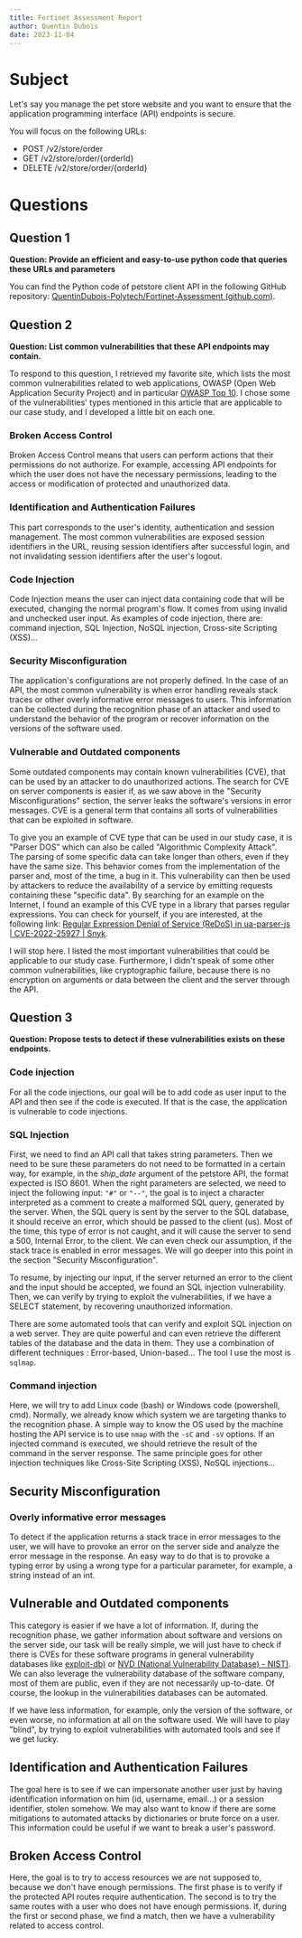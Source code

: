 ```yaml
---
title: Fortinet Assessment Report
author: Quentin Dubois
date: 2023-11-04
---
```


# Subject

Let's say you manage the pet store website and you want to ensure that the application programming interface (API) endpoints is secure.

You will focus on the following URLs:

- POST /v2/store/order
- GET /v2/store/order/{orderId}
- DELETE /v2/store/order/{orderId}

# Questions

## Question 1

**Question: Provide an efficient and easy-to-use python code that queries these URLs and parameters**

You can find the Python code of petstore client API in the following GitHub repository: [QuentinDubois-Polytech/Fortinet-Assessment (github.com)](https://github.com/QuentinDubois-Polytech/Fortinet-Assessment).

## Question 2

**Question: List common vulnerabilities that these API endpoints may contain.**

To respond to this question, I retrieved my favorite site, which lists the most common vulnerabilities related to web applications, OWASP (Open Web Application Security Project) and in particular [OWASP Top 10](https://owasp.org/Top10/en/). I chose some of the vulnerabilities' types mentioned in this article that are applicable to our case study, and I developed a little bit on each one.

### Broken Access Control

Broken Access Control means that users can perform actions that their permissions do not authorize. For example, accessing API endpoints for which the user does not have the necessary permissions, leading to the access or modification of protected and unauthorized data.

### Identification and Authentication Failures

This part corresponds to the user's identity, authentication and session management. The most common vulnerabilities are exposed session identifiers in the URL, reusing session identifiers after successful login, and not invalidating session identifiers after the user's logout.

### Code Injection

Code Injection means the user can inject data containing code that will be executed, changing the normal program's flow. It comes from using invalid and unchecked user input. As examples of code injection, there are: command injection, SQL Injection, NoSQL injection, Cross-site Scripting (XSS)…

### Security Misconfiguration

The application's configurations are not properly defined. In the case of an API, the most common vulnerability is when error handling reveals stack traces or other overly informative error messages to users. This information can be collected during the recognition phase of an attacker and used to understand the behavior of the program or recover information on the versions of the software used.

### Vulnerable and Outdated components

Some outdated components may contain known vulnerabilities (CVE), that can be used by an attacker to do unauthorized actions. The search for CVE on server components is easier if, as we saw above in the "Security Misconfigurations" section, the server leaks the software's versions in error messages. CVE is a general term that contains all sorts of vulnerabilities that can be exploited in software.

To give you an example of CVE type that can be used in our study case, it is "Parser DOS" which can also be called "Algorithmic Complexity Attack". The parsing of some specific data can take longer than others, even if they have the same size. This behavior comes from the implementation of the parser and, most of the time, a bug in it. This vulnerability can then be used by attackers to reduce the availability of a service by emitting requests containing these "specific data". By searching for an example on the Internet, I found an example of this CVE type in a library that parses regular expressions. You can check for yourself, if you are interested, at the following link: [Regular Expression Denial of Service (ReDoS) in ua-parser-js | CVE-2022-25927 | Snyk](https://security.snyk.io/vuln/SNYK-JS-UAPARSERJS-3244450).

I will stop here. I listed the most important vulnerabilities that could be applicable to our study case. Furthermore, I didn't speak of some other common vulnerabilities, like cryptographic failure, because there is no encryption on arguments or data between the client and the server through the API.

## Question 3

**Question: Propose tests to detect if these vulnerabilities exists on these endpoints.**

### Code injection

For all the code injections, our goal will be to add code as user input to the API and then see if the code is executed. If that is the case, the application is vulnerable to code injections.

### SQL Injection

First, we need to find an API call that takes string parameters. Then we need to be sure these parameters do not need to be formatted in a certain way, for example, in the *ship_date* argument of the petstore API, the format expected is ISO 8601. When the right parameters are selected, we need to inject the following input: `"#"` or `"--"`, the goal is to inject a character interpreted as a comment to create a malformed SQL query, generated by the server. When, the SQL query is sent by the server to the SQL database, it should receive an error, which should be passed to the client (us). Most of the time, this type of error is not caught, and it will cause the server to send a 500, Internal Error, to the client. We can even check our assumption, if the stack trace is enabled in error messages. We will go deeper into this point in the section "Security Misconfiguration".

To resume, by injecting our input, if the server returned an error to the client and the input should be accepted, we found an SQL injection vulnerability. Then, we can verify by trying to exploit the vulnerabilities, if we have a SELECT statement, by recovering unauthorized information.

There are some automated tools that can verify and exploit SQL injection on a web server. They are quite powerful and can even retrieve the different tables of the database and the data in them. They use a combination of different techniques : Error-based, Union-based... The tool I use the most is `sqlmap`.

### Command injection

Here, we will try to add Linux code (bash) or Windows code (powershell, cmd). Normally, we already know which system we are targeting thanks to the recognition phase. A simple way to know the OS used by the machine hosting the API service is to use `nmap` with the `-sC` and `-sV` options. If an injected command is executed, we should retrieve the result of the command in the server response. The same principle goes for other injection techniques like Cross-Site Scripting (XSS), NoSQL injections…

## Security Misconfiguration

### Overly informative error messages

To detect if the application returns a stack trace in error messages to the user, we will have to provoke an error on the server side and analyze the error message in the response. An easy way to do that is to provoke a typing error by using a wrong type for a particular parameter, for example, a string instead of an int.

## Vulnerable and Outdated components

This category is easier if we have a lot of information. If, during the recognition phase, we gather information about software and versions on the server side, our task will be really simple, we will just have to check if there is CVEs for these software programs in general vulnerability databases like [exploit-db)](https://www.exploit-db.com/) or [NVD (National Vulnerability Database) - NIST)](https://nvd.nist.gov/vuln). We can also leverage the vulnerability database of the software company, most of them are public, even if they are not necessarily up-to-date. Of course, the lookup in the vulnerabilities databases can be automated.

If we have less information, for example, only the version of the software, or even worse, no information at all on the software used. We will have to play "blind", by trying to exploit vulnerabilities with automated tools and see if we get lucky.

## Identification and Authentication Failures

The goal here is to see if we can impersonate another user just by having identification information on him (id, username, email…) or a session identifier, stolen somehow. We may also want to know if there are some mitigations to automated attacks by dictionaries or brute force on a user. This information could be useful if we want to break a user's password.

## Broken Access Control

Here, the goal is to try to access resources we are not supposed to, because we don't have enough permissions. The first phase is to verify if the protected API routes require authentication. The second is to try the same routes with a user who does not have enough permissions. If, during the first or second phase, we find a match, then we have a vulnerability related to access control.
